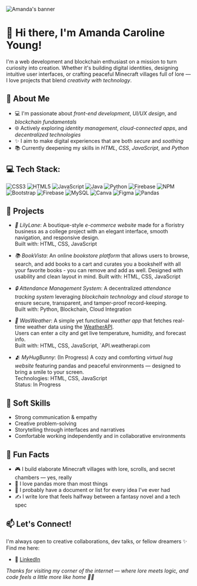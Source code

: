 ![Amanda's banner](banner.png)
# 👋 Hi there, I'm Amanda Caroline Young!

I'm a web development and blockchain enthusiast on a mission to turn curiosity into creation. Whether it's building digital identities, designing intuitive user interfaces, or crafting peaceful Minecraft villages full of lore — I love projects that blend *creativity with technology*.

## 🌿 About Me
- 💻 I'm passionate about *front-end development*, *UI/UX design*, and *blockchain fundamentals*
- 🌐 Actively exploring *identity management*, *cloud-connected apps*, and *decentralized technologies*
- ✨ I aim to make digital experiences that are both *secure* and *soothing*
- 📚 Currently deepening my skills in *HTML*, *CSS*, *JavaScript*, and *Python*

## 💻 Tech Stack:
![CSS3](https://img.shields.io/badge/css3-%231572B6.svg?style=for-the-badge&logo=css3&logoColor=white) ![HTML5](https://img.shields.io/badge/html5-%23E34F26.svg?style=for-the-badge&logo=html5&logoColor=white) ![JavaScript](https://img.shields.io/badge/javascript-%23323330.svg?style=for-the-badge&logo=javascript&logoColor=%23F7DF1E) ![Java](https://img.shields.io/badge/java-%23ED8B00.svg?style=for-the-badge&logo=openjdk&logoColor=white) ![Python](https://img.shields.io/badge/python-3670A0?style=for-the-badge&logo=python&logoColor=ffdd54) ![Firebase](https://img.shields.io/badge/firebase-%23039BE5.svg?style=for-the-badge&logo=firebase) ![NPM](https://img.shields.io/badge/NPM-%23CB3837.svg?style=for-the-badge&logo=npm&logoColor=white) ![Bootstrap](https://img.shields.io/badge/bootstrap-%238511FA.svg?style=for-the-badge&logo=bootstrap&logoColor=white) ![Firebase](https://img.shields.io/badge/firebase-a08021?style=for-the-badge&logo=firebase&logoColor=ffcd34) ![MySQL](https://img.shields.io/badge/mysql-4479A1.svg?style=for-the-badge&logo=mysql&logoColor=white) ![Canva](https://img.shields.io/badge/Canva-%2300C4CC.svg?style=for-the-badge&logo=Canva&logoColor=white) ![Figma](https://img.shields.io/badge/figma-%23F24E1E.svg?style=for-the-badge&logo=figma&logoColor=white) ![Pandas](https://img.shields.io/badge/pandas-%23150458.svg?style=for-the-badge&logo=pandas&logoColor=white)

## 🚀 Projects

- *🌸 LilyLane*:
A boutique-style *e-commerce website*  made for a floristry business as a college project with an elegant interface, smooth navigation, and responsive design.  
Built with: HTML, CSS, JavaScript

- *📚 BookVista*:
An online *bookstore platform* that allows users to browse, search, and add books to a cart and curates you a bookshelf with all your favorite books - you can remove and add as well. Designed with usability and clean layout in mind.
Built with: HTML, CSS, JavaScript

- *🔒 Attendance Management System*:
A decentralized *attendance tracking system* leveraging *blockchain technology* and *cloud storage* to ensure secure, transparent, and tamper-proof record-keeping.  
Built with: Python, Blockchain, Cloud Integration

- *🌈 WasWeather*:
A simple yet functional *weather app* that fetches real-time weather data using the [WeatherAPI](https://www.weatherapi.com/).  
Users can enter a city and get live temperature, humidity, and forecast info.  
Built with: HTML, CSS, JavaScript, `API.weatherapi.com 

- *🫂 MyHugBunny*:
(In Progress)
A cozy and comforting *virtual hug website* featuring pandas and peaceful environments — designed to bring a smile to your screen.  
Technologies: HTML, CSS, JavaScript  
Status: In Progress

## 💬 Soft Skills
- Strong communication & empathy  
- Creative problem-solving  
- Storytelling through interfaces and narratives  
- Comfortable working independently and in collaborative environments  

## 🧩 Fun Facts
- 🎮 I build elaborate Minecraft villages with lore, scrolls, and secret chambers — yes, really
- 🐼 I love pandas more than most things
- 🧠 I probably have a document or list for every idea I’ve ever had
- ✍ I write lore that feels halfway between a fantasy novel and a tech spec

## 📫 Let's Connect!
I'm always open to creative collaborations, dev talks, or fellow dreamers ✨  
Find me here:

- 🔗 [LinkedIn](https://www.linkedin.com/in/amanda-caroline-young-168141266)

*Thanks for visiting my corner of the internet — where lore meets logic, and code feels a little more like home 🌿🔧*
